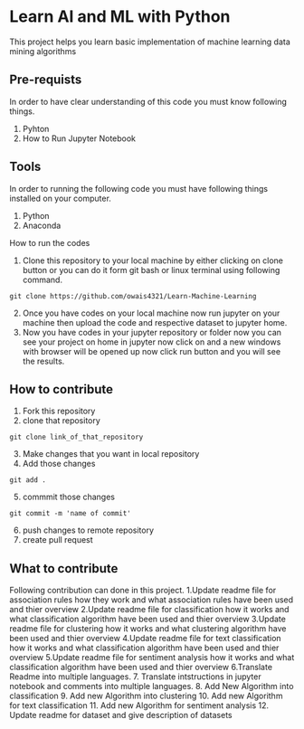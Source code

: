 # Learn AI and ML with Python
This project helps you learn basic implementation of machine learning data mining algorithms

## Pre-requists
In order to have clear understanding of this code you must know following things.
1. Pyhton 
2. How to Run Jupyter Notebook

## Tools 
In order to running the following code you must have following things installed on your computer.
1. Python
2. Anaconda

How to run the codes 
1. Clone this repository to your local machine by either clicking on clone button or you can do it form git bash or linux terminal using following command.
```
git clone https://github.com/owais4321/Learn-Machine-Learning
``` 
2. Once you have codes on your local machine now run jupyter on your machine then upload the code and respective dataset to jupyter home. 
3. Now you have codes in your jupyter repository or folder now you can see your project on home in jupyter now click on and a new windows with browser will be opened up now click run button and you will see the results.

## How to contribute
1. Fork this repository
2. clone that repository
```
git clone link_of_that_repository
```
3. Make changes that you want in local repository
4. Add those changes
```
git add .
```
5. commmit those changes
```
git commit -m 'name of commit'
```
6. push changes to remote repository
7. create pull request

## What to contribute
Following contribution can done in this project.
1.Update readme file for association rules how they work and what association rules have been used and thier overview
2.Update readme file for classification how it works and what classification algorithm have been used and thier overview
3.Update readme file for clustering how it works and what clustering algorithm have been used and thier overview
4.Update readme file for text classification how it works and what classification algorithm have been used and thier overview
5.Update readme file for sentiment analysis how it works and what classification algorithm have been used and thier overview
6.Translate Readme into multiple languages.
7. Translate intstructions in jupyter notebook and comments into multiple languages.
8. Add New Algorithm into classification
9. Add new Algorithm into clustering
10. Add new Algorithm for text classification
11. Add new Algorithm for sentiment analysis
12. Update readme for dataset and give description of datasets
